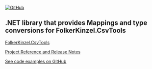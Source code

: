 [![GitHub](https://img.shields.io/github/license/FolkerKinzel/CsvTools.TypeConversions)](https://github.com/FolkerKinzel/CsvTools.TypeConversions/blob/master/LICENSE)

## .NET library that provides Mappings and type conversions for FolkerKinzel.CsvTools
[FolkerKinzel.CsvTools](https://www.nuget.org/packages/FolkerKinzel.CsvTools/)

[Project Reference and Release Notes](https://github.com/FolkerKinzel/CsvTools.Mappings/releases/tag/v1.0.0-alpha.1)

[See code examples on GitHub](https://github.com/FolkerKinzel/CsvTools.Mappings)
